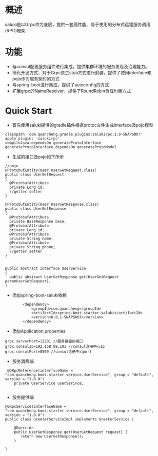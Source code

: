 # 概述

saluki是以Grpc作为底层，提供一套高性能、易于使用的分布式远程服务调用(RPC)框架

# 功能

* 与consul配置服务组件进行集成，提供集群环境的服务发现及治理能力。
* 简化开发方式，对于Grpc原生stub方式进行封装，提供了使用interface和pojo作为服务契约的方式
* 与spring-boot进行集成，提供了autoconfig的方式
* 扩展grpc的NameResolver，提供了RoundRobin负载均衡方式

# Quick Start

* 首先使用saluki提供的gradle插件根据protoc文件生成interface及pojo模型

```
classpath 'com.quancheng.gradle.plugins:salukirpc:1.0-SNAPSHOT'
apply plugin: 'salukirpc'
compileJava.dependsOn generateProtoInterface 
generateProtoInterface.dependsOn generateProtoModel
```

* 生成的接口及pojo如下所示

```
//pojo
@ProtobufEntity(User.UserGetRequest.class)
public class UserGetRequest
{
  @ProtobufAttribute
  private Long id;
  //getter setter
}

@ProtobufEntity(User.UserGetResponse.class)
public class UserGetResponse
{
  @ProtobufAttribute
  private BaseResponse base;
  @ProtobufAttribute
  private Long id;
  @ProtobufAttribute
  private String name;
  @ProtobufAttribute
  private String phone;
  //getter setter
}


public abstract interface UserService
{
  public abstract UserGetResponse get(UserGetRequest paramUserGetRequest);
}

```

* 添加spring-boot-saluki依赖

```
        <dependency>
			<groupId>com.quancheng</groupId>
			<artifactId>spring-boot-starter-saluki</artifactId>
			<version>0.0.1-SNAPSHOT</version>
		</dependency>
```

* 添加Application.properties

```
grpc.serverPort=12201 //服务暴露的端口
grpc.consulIp=192.168.99.101 //consul注册中心Ip
grpc.consulPort=8500 //consul注册中心port

```

* 服务消费端

```
 @GRpcReference(interfaceName = "com.quancheng.boot.starter.service.UserService", group = "default", version = "1.0.0")
    private UserService userSerivce;
    
```

* 服务提供端

```
@GRpcService(interfaceName = "com.quancheng.boot.starter.service.UserService", group = "default", version = "1.0.0")
public class GreeterServiceImpl implements GreeterService {

    @Override
    public UserGetResponse get(UserGetRequest request) {
       return new UserGetResponse();
    }

}

```
